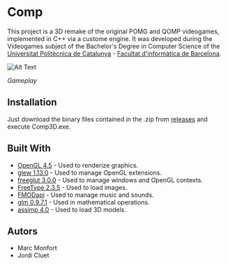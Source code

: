 # Comp

This project is a 3D remake of the original POMG and QOMP videogames, implemented in C++ via a custome engine. It was developed during the Videogames subject of the Bachelor's Degree in Computer Science of the [Universitat Politècnica de Catalunya](https://www.upc.edu/ca) - [Facultat d'informàtica de Barcelona](https://www.fib.upc.edu/).


![Alt Text](./Qomp3D/Qomp3D/images/demo.gif)

*Gameplay*

## Installation
Just download the binary files contained in the .zip from [releases](https://github.com/MarcMonfort/qomp3d/releases) and execute Comp3D.exe.

## Built With
* [OpenGL 4.5](https://www.opengl.org/) - Used to renderize graphics.
* [glew 1.13.0](http://glew.sourceforge.net/) - Used to manage OpenGL extensions.
* [freeglut 3.0.0](http://freeglut.sourceforge.net/) - Used to manage windows and OpenGL contexts.
* [FreeType 2.3.5](https://www.freetype.org/) - Used to load images.
* [FMODapi](https://www.fmod.com/) - Used to manage music and sounds.
* [glm 0.9.7.1](https://glm.g-truc.net/) - Used in mathematical operations.
* [assimp 4.0](https://www.assimp.org/) - Used to load 3D models.

## Autors
- Marc Monfort
- Jordi Cluet

